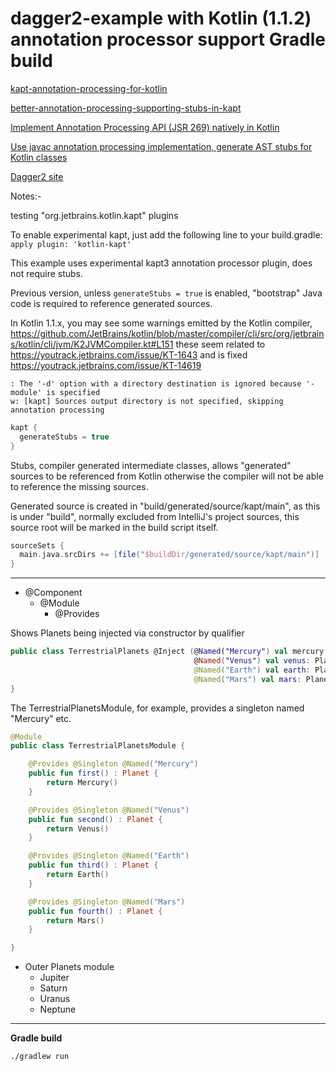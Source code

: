 dagger2-example with Kotlin (1.1.2) annotation processor support Gradle build
=================================

[kapt-annotation-processing-for-kotlin](http://blog.jetbrains.com/kotlin/2015/05/kapt-annotation-processing-for-kotlin)

[better-annotation-processing-supporting-stubs-in-kapt](http://blog.jetbrains.com/kotlin/2015/06/better-annotation-processing-supporting-stubs-in-kapt)

[Implement Annotation Processing API (JSR 269) natively in Kotlin](https://youtrack.jetbrains.com/issue/KT-13499)

[Use javac annotation processing implementation, generate AST stubs for Kotlin classes](https://youtrack.jetbrains.com/issue/KT-14937#tab=Linked%20Issues)

[Dagger2 site ](http://google.github.io/dagger/)

Notes:-

testing "org.jetbrains.kotlin.kapt" plugins

To enable experimental kapt, just add the following line to your build.gradle:
```apply plugin: 'kotlin-kapt'```

This example uses experimental kapt3 annotation processor plugin, does not require stubs.
 
Previous version, unless ```generateStubs = true``` is enabled, "bootstrap" Java code is required to reference generated sources.

In Kotlin 1.1.x, you may see some warnings emitted by the Kotlin compiler, https://github.com/JetBrains/kotlin/blob/master/compiler/cli/src/org/jetbrains/kotlin/cli/jvm/K2JVMCompiler.kt#L151
these seem related to https://youtrack.jetbrains.com/issue/KT-1643
and is fixed https://youtrack.jetbrains.com/issue/KT-14619
```
: The '-d' option with a directory destination is ignored because '-module' is specified
w: [kapt] Sources output directory is not specified, skipping annotation processing
```

~~~ groovy
kapt {
  generateStubs = true
}
~~~

Stubs, compiler generated intermediate classes, allows "generated" sources to be referenced from Kotlin otherwise the compiler will not be able to reference the missing sources.

Generated source is created in "build/generated/source/kapt/main", as this is under "build", normally excluded from IntelliJ's project sources, this source root will be marked in the build script itself.

~~~ groovy
sourceSets {
  main.java.srcDirs += [file("$buildDir/generated/source/kapt/main")]
}
~~~

---

* @Component
  * @Module
    * @Provides

Shows Planets being injected via constructor by qualifier

~~~ kotlin
public class TerrestrialPlanets @Inject (@Named("Mercury") val mercury: Planet,
                                         @Named("Venus") val venus: Planet,
                                         @Named("Earth") val earth: Planet,
                                         @Named("Mars") val mars: Planet) {
}
~~~

The TerrestrialPlanetsModule, for example, provides a singleton named "Mercury" etc.

~~~ kotlin
@Module
public class TerrestrialPlanetsModule {

    @Provides @Singleton @Named("Mercury")
    public fun first() : Planet {
        return Mercury()
    }

    @Provides @Singleton @Named("Venus")
    public fun second() : Planet {
        return Venus()
    }

    @Provides @Singleton @Named("Earth")
    public fun third() : Planet {
        return Earth()
    }

    @Provides @Singleton @Named("Mars")
    public fun fourth() : Planet {
        return Mars()
    }

}
~~~

* Outer Planets module
  * Jupiter
  * Saturn
  * Uranus
  * Neptune

---

**Gradle build**

~~~
./gradlew run
~~~
